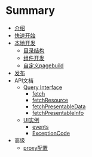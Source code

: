 # Summary

* [介绍](README.md)
* [快速开始](quickstart.md)
* [本地开发](core/development.md)
    * [目录结构](core/structure.md)
    * [组件开发](core/development.md)
    * [自定义pagebuild](core/pagebuild.md)
* [发布](core/deployment.md)
* API文档
    * [Query Interface](interface/qi.md)
        * [fetch](interface/qi.md#fetch)
        * [fetchResource](interface/qi.md#fetchResource)
        * [fetchPresentableData](interface/qi.md#fetchPresentableData)
        * [fetchPresentableInfo](interface/qi.md#fetchPresentableInfo)
    * [UI实例](ui/instance.md)
        * [events](ui/instance.md#events)
        * [ExceptionCode](ui/instance.md#ExceptionCode)
* 高级
    * [proxy配置](advanced/proxy.md)

